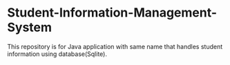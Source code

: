 # Student-Information-Management-System
This repository is for Java application with same name that handles student information using database(Sqlite).
